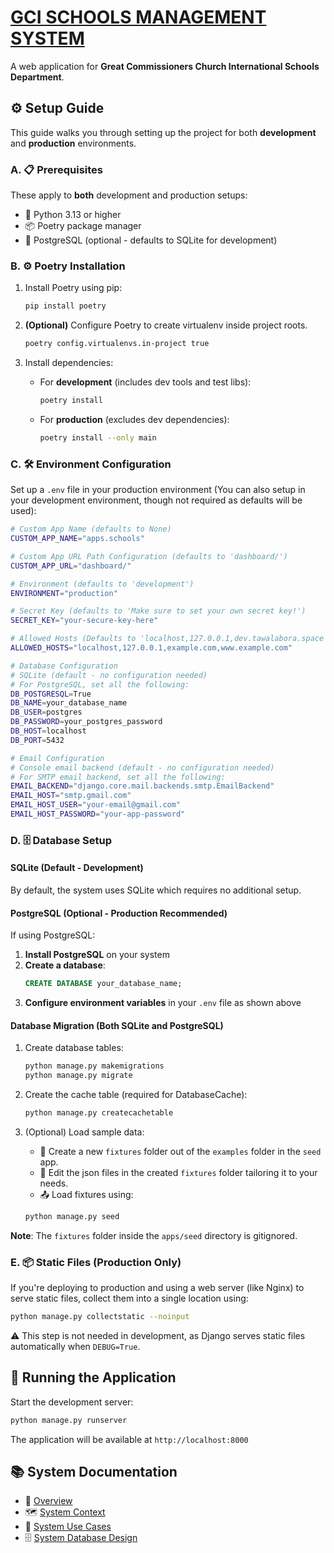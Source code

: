 # [GCI SCHOOLS MANAGEMENT SYSTEM](https://github.com/gcimedia/schools)

A web application for **Great Commissioners Church International Schools Department**.

## ⚙️ Setup Guide

This guide walks you through setting up the project for both **development** and **production** environments.

### A. 📋 Prerequisites

These apply to **both** development and production setups:

- 🐍 Python 3.13 or higher  
- 📦 Poetry package manager
- 🐘 PostgreSQL (optional - defaults to SQLite for development)

### B. ⚙️ Poetry Installation

1. Install Poetry using pip:

   ```bash
   pip install poetry
   ```

2. **(Optional)** Configure Poetry to create virtualenv inside project roots.

   ```bash
   poetry config.virtualenvs.in-project true
   ```

3. Install dependencies:

   - For **development** (includes dev tools and test libs):

     ```bash
     poetry install
     ```

   - For **production** (excludes dev dependencies):

     ```bash
     poetry install --only main
     ```

### C. 🛠️ Environment Configuration

Set up a `.env` file in your production environment (You can also setup in your development environment, though not required as defaults will be used):

```bash
# Custom App Name (defaults to None)
CUSTOM_APP_NAME="apps.schools"

# Custom App URL Path Configuration (defaults to 'dashboard/')
CUSTOM_APP_URL="dashboard/"

# Environment (defaults to 'development')
ENVIRONMENT="production"

# Secret Key (defaults to 'Make sure to set your own secret key!')
SECRET_KEY="your-secure-key-here"

# Allowed Hosts (Defaults to 'localhost,127.0.0.1,dev.tawalabora.space')
ALLOWED_HOSTS="localhost,127.0.0.1,example.com,www.example.com"

# Database Configuration
# SQLite (default - no configuration needed)
# For PostgreSQL, set all the following:
DB_POSTGRESQL=True
DB_NAME=your_database_name
DB_USER=postgres
DB_PASSWORD=your_postgres_password
DB_HOST=localhost
DB_PORT=5432

# Email Configuration
# Console email backend (default - no configuration needed)
# For SMTP email backend, set all the following:
EMAIL_BACKEND="django.core.mail.backends.smtp.EmailBackend"
EMAIL_HOST="smtp.gmail.com"
EMAIL_HOST_USER="your-email@gmail.com"
EMAIL_HOST_PASSWORD="your-app-password"
```

### D. 🗄️ Database Setup

#### SQLite (Default - Development)

By default, the system uses SQLite which requires no additional setup.

#### PostgreSQL (Optional - Production Recommended)

If using PostgreSQL:

1. **Install PostgreSQL** on your system
2. **Create a database**:
   ```sql
   CREATE DATABASE your_database_name;
   ```
3. **Configure environment variables** in your `.env` file as shown above

#### Database Migration (Both SQLite and PostgreSQL)

1. Create database tables:

    ```bash
    python manage.py makemigrations
    python manage.py migrate
    ```

2. Create the cache table (required for DatabaseCache):

    ```bash
    python manage.py createcachetable
    ```

3. (Optional) Load sample data:

    - 📄 Create a new `fixtures` folder out of the `examples` folder in the `seed` app.
    - 📝 Edit the json files in the created `fixtures` folder tailoring it to your needs.
    - 📤 Load fixtures using:

    ```bash
    python manage.py seed
    ```

**Note**: The `fixtures` folder inside the `apps/seed` directory is gitignored.

### E. 📦 Static Files (Production Only)

If you're deploying to production and using a web server (like Nginx) to serve static files, collect them into a single location using:

   ```bash
   python manage.py collectstatic --noinput
   ```

⚠️ This step is not needed in development, as Django serves static files automatically when `DEBUG=True`.

## 🚀 Running the Application

Start the development server:

```bash
python manage.py runserver
```

The application will be available at `http://localhost:8000`

## 📚 System Documentation

- 🧭 [Overview](apps/schools/docs/system/overview.md)
- 🗺️ [System Context](apps/schools/docs/system/context.md)
- 🎯 [System Use Cases](apps/schools/docs/system/use_cases.md)
- 🗄️ [System Database Design](apps/schools/docs/system/database_design.md)